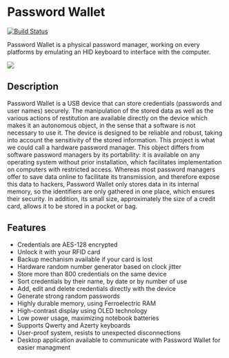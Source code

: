 # Password Wallet
[![Build Status](https://travis-ci.com/ThomasChevalier/passwordWallet.svg?token=WzsuqMps55SajLjgcmJx&branch=master)](https://travis-ci.com/ThomasChevalier/passwordWallet)

Password Wallet is a physical password manager, working on every platforms by emulating an HID keyboard to interface with the computer.

![](Doc/overview.gif)

## Description

Password Wallet is a USB device that can store credentials (passwords and user names) securely. The manipulation of the stored data as well as the various actions of restitution are available directly on the device which makes it an autonomous object, in the sense that a software is not necessary to use it. The device is designed to be reliable and robust, taking into account the sensitivity of the stored information. This project is what we could call a hardware password manager.
This object differs from software password managers by its portability: it is available on any operating system without prior installation, which facilitates implementation on computers with restricted access. Whereas most password managers offer to save data online to facilitate its transmission, and therefore expose this data to hackers, Password Wallet only stores data in its internal memory, so the identifiers are only gathered in one place, which ensures their security. In addition, its small size, approximately the size of a credit card, allows it to be stored in a pocket or bag.

## Features

* Credentials are AES-128 encrypted
* Unlock it with your RFID card
* Backup mechanism available if your card is lost
* Hardware random number generator based on clock jitter
* Store more than 800 credentials on the same device
* Sort credentials by their name, by date or by number of use
* Add, edit and delete credentials directly with the device
* Generate strong random passwords
* Highly durable memory, using Ferroelectric RAM
* High-contrast display using OLED technology
* Low power usage, maximizing notebook batteries
* Supports Qwerty and Azerty keyboards
* User-proof system, resists to unexpected disconnections
* Desktop application available to communicate with Password Wallet for easier managment
